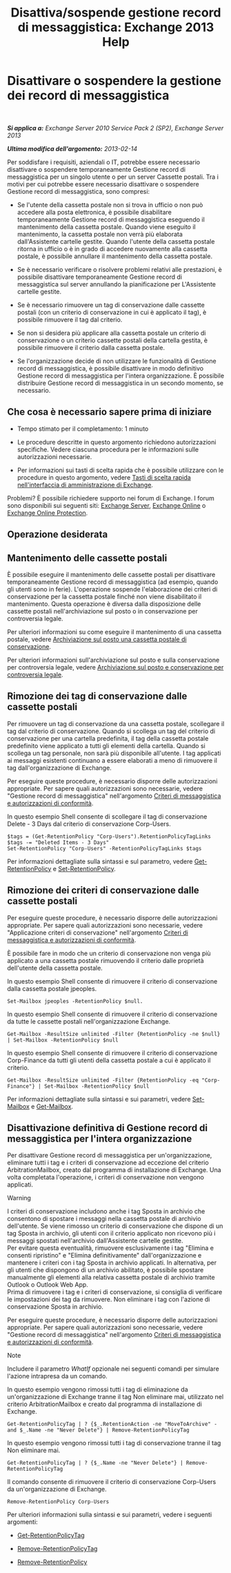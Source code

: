 ﻿---
title: 'Disattiva/sospende gestione record di messaggistica: Exchange 2013 Help'
TOCTitle: Disattivare o sospendere la gestione dei record di messaggistica
ms:assetid: 631191aa-3bba-4ebf-a727-c48ed2ebe176
ms:mtpsurl: https://technet.microsoft.com/it-it/library/Aa998580(v=EXCHG.150)
ms:contentKeyID: 52063072
ms.date: 05/22/2018
mtps_version: v=EXCHG.150
ms.translationtype: MT
---

# Disattivare o sospendere la gestione dei record di messaggistica

 

_**Si applica a:** Exchange Server 2010 Service Pack 2 (SP2), Exchange Server 2013_

_**Ultima modifica dell'argomento:** 2013-02-14_

Per soddisfare i requisiti, aziendali o IT, potrebbe essere necessario disattivare o sospendere temporaneamente Gestione record di messaggistica per un singolo utente o per un server Cassette postali. Tra i motivi per cui potrebbe essere necessario disattivare o sospendere Gestione record di messaggistica, sono compresi:

  - Se l'utente della cassetta postale non si trova in ufficio o non può accedere alla posta elettronica, è possibile disabilitare temporaneamente Gestione record di messaggistica eseguendo il mantenimento della cassetta postale. Quando viene eseguito il mantenimento, la cassetta postale non verrà più elaborata dall'Assistente cartelle gestite. Quando l'utente della cassetta postale ritorna in ufficio o è in grado di accedere nuovamente alla cassetta postale, è possibile annullare il mantenimento della cassetta postale.

  - Se è necessario verificare o risolvere problemi relativi alle prestazioni, è possibile disattivare temporaneamente Gestione record di messaggistica sul server annullando la pianificazione per L'Assistente cartelle gestite.

  - Se è necessario rimuovere un tag di conservazione dalle cassette postali (con un criterio di conservazione in cui è applicato il tag), è possibile rimuovere il tag dal criterio.

  - Se non si desidera più applicare alla cassetta postale un criterio di conservazione o un criterio cassette postali della cartella gestita, è possibile rimuovere il criterio dalla cassetta postale.

  - Se l'organizzazione decide di non utilizzare le funzionalità di Gestione record di messaggistica, è possibile disattivare in modo definitivo Gestione record di messaggistica per l'intera organizzazione. È possibile distribuire Gestione record di messaggistica in un secondo momento, se necessario.

## Che cosa è necessario sapere prima di iniziare

  - Tempo stimato per il completamento: 1 minuto

  - Le procedure descritte in questo argomento richiedono autorizzazioni specifiche. Vedere ciascuna procedura per le informazioni sulle autorizzazioni necessarie.

  - Per informazioni sui tasti di scelta rapida che è possibile utilizzare con le procedure in questo argomento, vedere [Tasti di scelta rapida nell'interfaccia di amministrazione di Exchange](keyboard-shortcuts-in-the-exchange-admin-center-exchange-online-protection-help.md).

Problemi? È possibile richiedere supporto nei forum di Exchange. I forum sono disponibili sui seguenti siti: [Exchange Server](https://go.microsoft.com/fwlink/p/?linkid=60612), [Exchange Online](https://go.microsoft.com/fwlink/p/?linkid=267542) o [Exchange Online Protection](https://go.microsoft.com/fwlink/p/?linkid=285351).

## Operazione desiderata

## Mantenimento delle cassette postali

È possibile eseguire il mantenimento delle cassette postali per disattivare temporaneamente Gestione record di messaggistica (ad esempio, quando gli utenti sono in ferie). L'operazione sospende l'elaborazione dei criteri di conservazione per la cassetta postale finché non viene disabilitato il mantenimento. Questa operazione è diversa dalla disposizione delle cassette postali nell'archiviazione sul posto o in conservazione per controversia legale.

Per ulteriori informazioni su come eseguire il mantenimento di una cassetta postale, vedere [Archiviazione sul posto una cassetta postale di conservazione](https://docs.microsoft.com/it-it/exchange/security-and-compliance/messaging-records-management/mailbox-retention-hold).

Per ulteriori informazioni sull'archiviazione sul posto e sulla conservazione per controversia legale, vedere [Archiviazione sul posto e conservazione per controversia legale](https://docs.microsoft.com/it-it/exchange/security-and-compliance/in-place-and-litigation-holds).

## Rimozione dei tag di conservazione dalle cassette postali

Per rimuovere un tag di conservazione da una cassetta postale, scollegare il tag dal criterio di conservazione. Quando si scollega un tag del criterio di conservazione per una cartella predefinita, il tag della cassetta postale predefinito viene applicato a tutti gli elementi della cartella. Quando si scollega un tag personale, non sarà più disponibile all'utente. I tag applicati ai messaggi esistenti continuano a essere elaborati a meno di rimuovere il tag dall'organizzazione di Exchange.

Per eseguire queste procedure, è necessario disporre delle autorizzazioni appropriate. Per sapere quali autorizzazioni sono necessarie, vedere "Gestione record di messaggistica" nell'argomento [Criteri di messaggistica e autorizzazioni di conformità](messaging-policy-and-compliance-permissions-exchange-2013-help.md).

In questo esempio Shell consente di scollegare il tag di conservazione Delete - 3 Days dal criterio di conservazione Corp-Users.

    $tags = (Get-RetentionPolicy "Corp-Users").RetentionPolicyTagLinks
    $tags -= "Deleted Items - 3 Days"
    Set-RetentionPolicy "Corp-Users" -RetentionPolicyTagLinks $tags

Per informazioni dettagliate sulla sintassi e sul parametro, vedere [Get-RetentionPolicy](https://technet.microsoft.com/it-it/library/dd298086\(v=exchg.150\)) e [Set-RetentionPolicy](https://technet.microsoft.com/it-it/library/dd335196\(v=exchg.150\)).

## Rimozione dei criteri di conservazione dalle cassette postali

Per eseguire queste procedure, è necessario disporre delle autorizzazioni appropriate. Per sapere quali autorizzazioni sono necessarie, vedere "Applicazione criteri di conservazione" nell'argomento [Criteri di messaggistica e autorizzazioni di conformità](messaging-policy-and-compliance-permissions-exchange-2013-help.md).

È possibile fare in modo che un criterio di conservazione non venga più applicato a una cassetta postale rimuovendo il criterio dalle proprietà dell'utente della cassetta postale.

In questo esempio Shell consente di rimuovere il criterio di conservazione dalla cassetta postale jpeoples.

    Set-Mailbox jpeoples -RetentionPolicy $null.

In questo esempio Shell consente di rimuovere il criterio di conservazione da tutte le cassette postali nell'organizzazione Exchange.

    Get-Mailbox -ResultSize unlimited -Filter {RetentionPolicy -ne $null} | Set-Mailbox -RetentionPolicy $null

In questo esempio Shell consente di rimuovere il criterio di conservazione Corp-Finance da tutti gli utenti della cassetta postale a cui è applicato il criterio.

    Get-Mailbox -ResultSize unlimited -Filter {RetentionPolicy -eq "Corp-Finance"} | Set-Mailbox -RetentionPolicy $null

Per informazioni dettagliate sulla sintassi e sui parametri, vedere [Set-Mailbox](https://technet.microsoft.com/it-it/library/bb123981\(v=exchg.150\)) e [Get-Mailbox](https://technet.microsoft.com/it-it/library/bb123685\(v=exchg.150\)).

## Disattivazione definitiva di Gestione record di messaggistica per l'intera organizzazione

Per disattivare Gestione record di messaggistica per un'organizzazione, eliminare tutti i tag e i criteri di conservazione ad eccezione del criterio ArbitrationMailbox, creato dal programma di installazione di Exchange. Una volta completata l'operazione, i criteri di conservazione non vengono applicati.


> [!WARNING]
> I criteri di conservazione includono anche i tag Sposta in archivio che consentono di spostare i messaggi nella cassetta postale di archivio dell'utente. Se viene rimosso un criterio di conservazione che dispone di un tag Sposta in archivio, gli utenti con il criterio applicato non ricevono più i messaggi spostati nell'archivio dall'Assistente cartelle gestite.<BR>Per evitare questa eventualità, rimuovere esclusivamente i tag "Elimina e consenti ripristino" e "Elimina definitivamente" dall'organizzazione e mantenere i criteri con i tag Sposta in archivio applicati. In alternativa, per gli utenti che dispongono di un archivio abilitato, è possibile spostare manualmente gli elementi alla relativa cassetta postale di archivio tramite Outlook o Outlook Web App.<BR>Prima di rimuovere i tag e i criteri di conservazione, si consiglia di verificare le impostazioni dei tag da rimuovere. Non eliminare i tag con l'azione di conservazione Sposta in archivio.



Per eseguire queste procedure, è necessario disporre delle autorizzazioni appropriate. Per sapere quali autorizzazioni sono necessarie, vedere "Gestione record di messaggistica" nell'argomento [Criteri di messaggistica e autorizzazioni di conformità](messaging-policy-and-compliance-permissions-exchange-2013-help.md).


> [!NOTE]
> Includere il parametro <EM>WhatIf</EM> opzionale nei seguenti comandi per simulare l'azione intrapresa da un comando.



In questo esempio vengono rimossi tutti i tag di eliminazione da un'organizzazione di Exchange tranne il tag Non eliminare mai, utilizzato nel criterio ArbitrationMailbox e creato dal programma di installazione di Exchange.

    Get-RetentionPolicyTag | ? {$_.RetentionAction -ne "MoveToArchive" -and $_.Name -ne "Never Delete"} | Remove-RetentionPolicyTag

In questo esempio vengono rimossi tutti i tag di conservazione tranne il tag Non eliminare mai.

    Get-RetentionPolicyTag | ? {$_.Name -ne "Never Delete"} | Remove-RetentionPolicyTag

Il comando consente di rimuovere il criterio di conservazione Corp-Users da un'organizzazione di Exchange.

    Remove-RetentionPolicy Corp-Users

Per ulteriori informazioni sulla sintassi e sui parametri, vedere i seguenti argomenti:

  - [Get-RetentionPolicyTag](https://technet.microsoft.com/it-it/library/dd298009\(v=exchg.150\))

  - [Remove-RetentionPolicyTag](https://technet.microsoft.com/it-it/library/dd335092\(v=exchg.150\))

  - [Remove-RetentionPolicy](https://technet.microsoft.com/it-it/library/dd297962\(v=exchg.150\))

